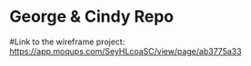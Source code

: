 # George & Cindy Repo
#Link to the wireframe project: https://app.moqups.com/SeyHLcoaSC/view/page/ab3775a33
